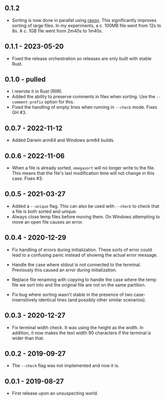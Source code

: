 ## 0.1.2

- Sorting is now done in parallel using [rayon](https://docs.rs/rayon/latest/rayon/). This
  significantly improves sorting of large files. In my experiments, a c. 100MB file went from 12s to
  8s. A c. 1GB file went from 2m40s to 1m40s.

## 0.1.1 - 2023-05-20

- Fixed the release orchestration so releases are only built with stable Rust.

## 0.1.0 - pulled

- I rewrote it in Rust (RIIR).
- Added the ability to preserve comments in files when sorting. Use the `--comment-prefix` option
  for this.
- Fixed the handling of empty lines when running in `--check` mode. Fixes GH #3.

## 0.0.7 - 2022-11-12

- Added Darwin arm64 and Windows arm64 builds.

## 0.0.6 - 2022-11-06

- When a file is already sorted, `omegasort` will no longer write to the file. This means that the
  file's last modification time will not change in this case. Fixes #3.

## 0.0.5 - 2021-03-27

- Added a `--unique` flag. This can also be used with `--check` to check that a file is both sorted
  and unique.
- Always close temp files before moving them. On Windows attempting to move an open file causes an
  error.

## 0.0.4 - 2020-12-29

- Fix handling of errors during initialization. These sorts of error could lead to a confusing panic
  instead of showing the actual error message.

- Handle the case where stdout is not connected to the terminal. Previously this caused an error
  during initialization.

- Replace file renaming with copying to handle the case where the temp file we sort into and the
  original file are not on the same partition.

- Fix bug where sorting wasn't stable in the presence of two case-insensitively identical lines (and
  possibly other similar scenarios).

## 0.0.3 - 2020-12-27

- Fix terminal width check. It was using the height as the width. In addition, it now makes the text
  width 90 characters if the terminal is wider than that.

## 0.0.2 - 2019-09-27

- The `--check` flag was not implemented and now it is.

## 0.0.1 - 2019-08-27

- First release upon an unsuspecting world.
